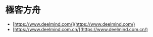 # 極客方舟

* [https://www.deelmind.com/](https://www.deelmind.com/)
* [https://www.deelmind.com.cn/](https://www.deelmind.com.cn/)